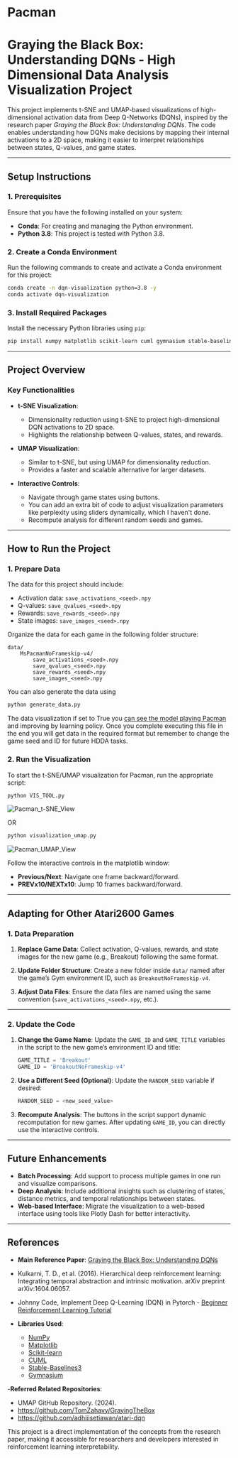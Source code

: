 # Pacman
# Graying the Black Box: Understanding DQNs - High Dimensional Data Analysis Visualization Project

This project implements t-SNE and UMAP-based visualizations of high-dimensional activation data from Deep Q-Networks (DQNs), inspired by the research paper *Graying the Black Box: Understanding DQNs*. The code enables understanding how DQNs make decisions by mapping their internal activations to a 2D space, making it easier to interpret relationships between states, Q-values, and game states.

---

## **Setup Instructions**

### **1. Prerequisites**
Ensure that you have the following installed on your system:
- **Conda**: For creating and managing the Python environment.
- **Python 3.8**: This project is tested with Python 3.8.

### **2. Create a Conda Environment**
Run the following commands to create and activate a Conda environment for this project:

```bash
conda create -n dqn-visualization python=3.8 -y
conda activate dqn-visualization
```

### **3. Install Required Packages**
Install the necessary Python libraries using `pip`:

```bash
pip install numpy matplotlib scikit-learn cuml gymnasium stable-baselines3
```

---

## **Project Overview**

### **Key Functionalities**
- **t-SNE Visualization**:
  - Dimensionality reduction using t-SNE to project high-dimensional DQN activations to 2D space.
  - Highlights the relationship between Q-values, states, and rewards.
  
- **UMAP Visualization**:
  - Similar to t-SNE, but using UMAP for dimensionality reduction.
  - Provides a faster and scalable alternative for larger datasets.

- **Interactive Controls**:
  - Navigate through game states using buttons.
  - You can add an extra bit of code to adjust visualization parameters like perplexity using sliders dynamically, which I haven't done.
  - Recompute analysis for different random seeds and games.

---

## **How to Run the Project**

### **1. Prepare Data**
The data for this project should include:
- Activation data: `save_activations_<seed>.npy`
- Q-values: `save_qvalues_<seed>.npy`
- Rewards: `save_rewards_<seed>.npy`
- State images: `save_images_<seed>.npy`

Organize the data for each game in the following folder structure:
```
data/
    MsPacmanNoFrameskip-v4/
        save_activations_<seed>.npy
        save_qvalues_<seed>.npy
        save_rewards_<seed>.npy
        save_images_<seed>.npy
```
You can also generate the data using 
```bash
python generate_data.py
```
The data visualization if set to True you [can see the model playing Pacman](https://www.youtube.com/watch?v=jdu568hdR-c) and improving by learning policy. Once you complete executing this file in the end you will get data in the required format but remember to change the game seed and ID for future HDDA tasks.

### **2. Run the Visualization**
To start the t-SNE/UMAP visualization for Pacman, run the appropriate script:

```bash
python VIS_TOOL.py
```
![Pacman_t-SNE_View](https://github.com/user-attachments/assets/d5992c5c-d435-4c64-9944-724ae27b43de)


OR

```bash
python visualization_umap.py
```
![Pacman_UMAP_View](https://github.com/user-attachments/assets/660a68d1-76d3-40b3-86dd-91e497ecc47a)

Follow the interactive controls in the matplotlib window:
- **Previous/Next**: Navigate one frame backward/forward.
- **PREVx10/NEXTx10**: Jump 10 frames backward/forward.

---

## **Adapting for Other Atari2600 Games**

### **1. Data Preparation**
1. **Replace Game Data**:
   Collect activation, Q-values, rewards, and state images for the new game (e.g., Breakout) following the same format.
   
2. **Update Folder Structure**:
   Create a new folder inside `data/` named after the game’s Gym environment ID, such as `BreakoutNoFrameskip-v4`.

3. **Adjust Data Files**:
   Ensure the data files are named using the same convention (`save_activations_<seed>.npy`, etc.).

---

### **2. Update the Code**

1. **Change the Game Name**:
   Update the `GAME_ID` and `GAME_TITLE` variables in the script to the new game’s environment ID and title:
   ```python
   GAME_TITLE = 'Breakout'
   GAME_ID = 'BreakoutNoFrameskip-v4'
   ```

2. **Use a Different Seed (Optional)**:
   Update the `RANDOM_SEED` variable if desired:
   ```python
   RANDOM_SEED = <new_seed_value>
   ```

3. **Recompute Analysis**:
   The buttons in the script support dynamic recomputation for new games. After updating `GAME_ID`, you can directly use the interactive controls.

---

## **Future Enhancements**
- **Batch Processing**: Add support to process multiple games in one run and visualize comparisons.
- **Deep Analysis**: Include additional insights such as clustering of states, distance metrics, and temporal relationships between states.
- **Web-based Interface**: Migrate the visualization to a web-based interface using tools like Plotly Dash for better interactivity.

---

## **References**
- **Main Reference Paper**: [Graying the Black Box: Understanding DQNs](https://arxiv.org/abs/1602.02658)
- Kulkarni, T. D., et al. (2016). Hierarchical deep reinforcement learning: Integrating temporal abstraction and intrinsic motivation. arXiv preprint arXiv:1604.06057.
- Johnny Code, Implement Deep Q-Learning (DQN) in Pytorch - [Beginner Reinforcement Learning Tutorial](https://www.youtube.com/playlist?list=PL58zEckBH8fCMIVzQCRSZVPUp3ZAVagWi)

- **Libraries Used**:
  - [NumPy](https://numpy.org/)
  - [Matplotlib](https://matplotlib.org/)
  - [Scikit-learn](https://scikit-learn.org/)
  - [CUML](https://rapids.ai/)
  - [Stable-Baselines3](https://stable-baselines3.readthedocs.io/)
  - [Gymnasium](https://gymnasium.farama.org/)
    
-**Referred Related Repositories**:
  -  UMAP GitHub Repository. (2024).
  -  https://github.com/TomZahavy/GrayingTheBox
  -  https://github.com/adhiiisetiawan/atari-dqn

This project is a direct implementation of the concepts from the research paper, making it accessible for researchers and developers interested in reinforcement learning interpretability.
